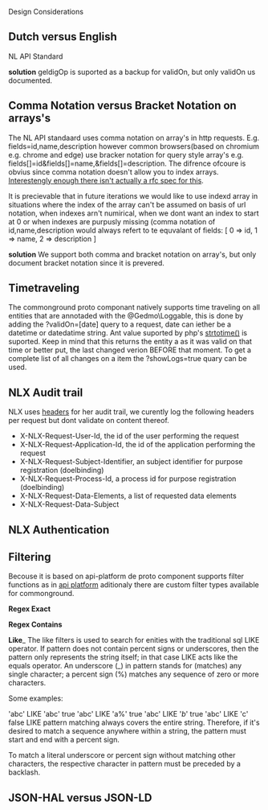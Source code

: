 Design Considerations


Dutch versus English
-------
NL API Standard

__solution__
geldigOp is suported as a backup for validOn, but only validOn us documented.

Comma Notation versus Bracket Notation on arrays's
-------
The NL API standaard uses comma notation on array's in http requests. E.g. fields=id,name,description however common browsers(based on chromium e.g. chrome and edge) use bracker notation for query style array's e.g. fields[]=id&fields[]=name,&fields[]=description. The difrence ofcoure is obvius since comma notation doesn't allow you to index arrays. [Interestengly enough there isn't actually a rfc spec for this](https://stackoverflow.com/questions/15854017/what-rfc-defines-arrays-transmitted-over-http). 

It is precievable that in future iterations we would like to use indexd array in situations where the index of the array can't be assumed on basis of url notation, when indexes arn't numirical, when we dont want an index to start at 0 or when indexes are purpusly missing (comma notation of id,name,description would always refert to te equvalant of fields: [
  0 => id,
  1 => name,
  2 => description
]

__solution__
We support both comma and bracket notation on array's, but only document bracket notation since it is prevered.

Timetraveling
-------
The commonground proto componant natively supports time traveling on all entities that are annotaded with the @Gedmo\Loggable, this is done by adding the ?validOn=[date] query to a request, date can iether be a datetime or datedatime string. Ant value suported by php's [strtotime()](https://www.php.net/manual/en/function.strtotime.php) is suported. Keep in mind that this returns the entity a as it was valid on that time or better put, the last changed verion BEFORE that moment. To get a complete list of all changes on a item the ?showLogs=true quary can be used.
 
NLX Audit trail
-------
NLX uses [headers](https://docs.nlx.io/further-reading/transaction-logs/) for her audit trail, we curently log the following headers per request but dont validate on content thereof.
* X-NLX-Request-User-Id, the id of the user performing the request
* X-NLX-Request-Application-Id, the id of the application performing the request
* X-NLX-Request-Subject-Identifier, an subject identifier for purpose registration (doelbinding)
* X-NLX-Request-Process-Id, a process id for purpose registration (doelbinding)
* X-NLX-Request-Data-Elements, a list of requested data elements
* X-NLX-Request-Data-Subject 

NLX Authentication
-------

Filtering
-------
Becouse it is based on api-platform de proto component supports filter functions as in [api platform](https://api-platform.com/docs/core/filters/) aditionaly there are custom filter types available for commonground. 

__Regex Exact__

__Regex Contains__

__Like___
The like filters is used to search for enities with the traditional sql LIKE operator. If pattern does not contain percent signs or underscores, then the pattern only represents the string itself; in that case LIKE acts like the equals operator. An underscore (_) in pattern stands for (matches) any single character; a percent sign (%) matches any sequence of zero or more characters.

Some examples:

'abc' LIKE 'abc'    true
'abc' LIKE 'a%'     true
'abc' LIKE '_b_'    true
'abc' LIKE 'c'      false
LIKE pattern matching always covers the entire string. Therefore, if it's desired to match a sequence anywhere within a string, the pattern must start and end with a percent sign.

To match a literal underscore or percent sign without matching other characters, the respective character in pattern must be preceded by a backlash. 


JSON-HAL versus JSON-LD
-------